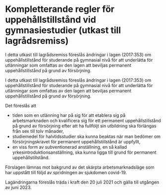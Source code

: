 # Kompletterande regler för uppehållstillstånd vid gymnasiestudier (utkast till lagrådsremiss)

I detta utkast till lagrådsremiss föreslås ändringar i lagen (2017:353) om uppehållstillstånd för studerande på gymnasial nivå för att underlätta för utlänningar som omfattas av den lagen att beviljas permanent uppehållstillstånd på grund av försörjning.

I detta utkast till lagrådsremiss föreslås ändringar i lagen (2017:353) om uppehållstillstånd för studerande på gymnasial nivå för att underlätta för utlänningar som omfattas av den lagen att beviljas permanent uppehållstillstånd på grund av försörjning.

Det föreslås att

* tiden som en utlänning har på sig för att etablera sig på arbetsmarknaden och kvalificera sig för ett permanent uppehållstillstånd på grund av försörjning efter att ha fullföljt sin utbildning ska förlängas från sex till tolv månader,
* studiemedel för halvtidsstudier ska kunna beaktas när man bedömer om försörjningskravet för permanent uppehållstillstånd är uppfyllt,
* en viss form av subventionerad anställning, en så kallad yrkesintroduktionsanställning, ska kunna ligga till grund för permanent uppehållstillstånd.

Förslagen lämnas mot bakgrund av det skärpta arbetsmarknadsläge som har uppstått till följd av spridningen av sjukdomen covid-19.

Lagändringarna föreslås träda i kraft den 20 juli 2021 och gälla till utgången av juni 2023.
